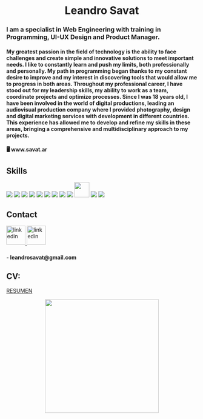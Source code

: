 <h1 align="center">Leandro Savat</h1>
<h3>I am a specialist in Web Engineering with training in Programming, UI-UX Design and Product Manager.</h3>
<h4>My greatest passion in the field of technology is the ability to face challenges and create simple and innovative solutions to meet important needs.
I like to constantly learn and push my limits, both professionally and personally. My path in programming began thanks to my constant desire to improve and my interest in discovering tools that would allow me to progress in both areas.
Throughout my professional career, I have stood out for my leadership skills, my ability to work as a team, coordinate projects and optimize processes. Since I was 18 years old, I have been involved in the world of digital productions, leading an audiovisual production company where I provided photography, design and digital marketing services with development in different countries. This experience has allowed me to develop and refine my skills in these areas, bringing a comprehensive and multidisciplinary approach to my projects.</h4>
<h4>🖥️ www.savat.ar</h4>
<h2>Skills</h2>
<a href="https://reactjs.org/" target="_blank"><img src="https://img.icons8.com/color/48/000000/react-native.png"/></a>
<a href="https://www.javascript.com/" target="_blank"><img src="https://img.icons8.com/color/48/000000/javascript.png"/></a>
<a href="https://www.w3schools.com/css/" target="_blank"><img src="https://img.icons8.com/color/48/000000/css3.png"/></a>
<a href="https://www.w3schools.com/html/" target="_blank"><img src="https://img.icons8.com/color/48/000000/html-5.png"/></a>
<a href="https://nodejs.org/" target="_blank"><img src="https://img.icons8.com/color/48/000000/nodejs.png"/></a>
<a href="https://expressjs.com/" target="_blank"><img src="https://img.icons8.com/color/48/000000/express.png"/></a>
<a href="https://www.mongodb.com/" target="_blank"><img src="https://img.icons8.com/color/48/000000/mongodb.png"/></a>
<a href="https://www.figma.com/" target="_blank"><img src="https://img.icons8.com/color/48/000000/npm.png"/></a>
<a href="https://www.figma.com/" target="_blank"><img src="https://img.icons8.com/color/48/000000/figma.png"/></a>
<a href="https://www.notion.so/es-es" target="_blank"><img width="40px" src="https://cdn.iconscout.com/icon/free/png-256/notion-2296040-1911999.png?f=webp&w=128"/></a>
<a href="https://github.com/" target="_blank"><img src="https://img.icons8.com/color/48/000000/github.png"/></a>
<a href="https://slack.com/" target="_blank"><img src="https://img.icons8.com/color/48/000000/slack.png"/></a>

<h2>Contact</h2>
<a href="https://www.linkedin.com/in/leandrosavat/" target="_blank">
<img height="50px" src=https://img.shields.io/badge/linkedin-%231E77B5.svg?&style=for-the-badge&logo=linkedin&logoColor=white alt=linkedin style="margin-bottom: 5px;" />
</a>  
<a href="https://wa.me/5493435267411" target="_blank">
<img height="50px" src=https://i0.wp.com/chilitoconlimon.com/wp-content/uploads/2022/07/whatsapp-logo-.png?resize=770%2C274&ssl=1 alt=linkedin style="margin-bottom: 5px;" />
</a><h4>- leandrosavat@gmail.com</h4>

## CV: 
<a style="justify-content: center" href="https://docs.google.com/document/d/1DwzB3G5ETn7pWqkfKoc2vdY0rDa2Jqff6ZerDLpsR-Q/edit?usp=sharing">RESUMEN</a>
<div align="center"><img height="300px" src="https://humanyze.com/wp-content/uploads/2020/11/Draft_03_01.gif"> </div>
